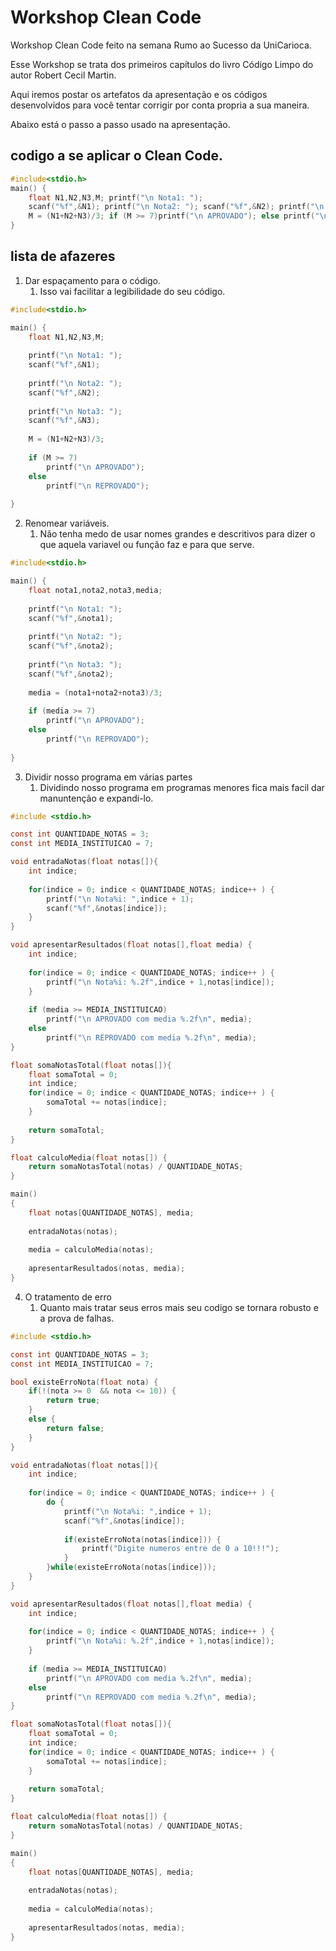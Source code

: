 # Workshop Clean Code

Workshop Clean Code feito na semana Rumo ao Sucesso da UniCarioca.

Esse Workshop se trata dos primeiros capítulos do livro Código Limpo do autor Robert Cecil Martin.

Aqui iremos postar os artefatos da apresentação e os códigos desenvolvidos para você tentar corrigir por conta propria a sua maneira.

Abaixo está o passo a passo usado na apresentação.

## codigo a se aplicar o Clean Code.
``` c
#include<stdio.h>
main() {
	float N1,N2,N3,M; printf("\n Nota1: ");
	scanf("%f",&N1); printf("\n Nota2: "); scanf("%f",&N2); printf("\n Nota3: "); scanf("%f",&N3);
	M = (N1+N2+N3)/3; if (M >= 7)printf("\n APROVADO"); else printf("\n REPROVADO"); 	
}
```
## lista de afazeres

1.	Dar espaçamento para o código.
	1. Isso vai facilitar a legibilidade do seu código.
``` c
#include<stdio.h>

main() {
	float N1,N2,N3,M;
	
	printf("\n Nota1: ");
	scanf("%f",&N1);
	
	printf("\n Nota2: "); 
	scanf("%f",&N2);
	
	printf("\n Nota3: "); 
	scanf("%f",&N3);
	
	M = (N1+N2+N3)/3;
	
	if (M >= 7)
		printf("\n APROVADO");
	else 
		printf("\n REPROVADO");
	
}
```
2.	Renomear variáveis.
	1. Não tenha medo de usar nomes grandes e descritivos para dizer o que aquela variavel ou função faz e para que serve.
``` c
#include<stdio.h>

main() {
	float nota1,nota2,nota3,media;
	
	printf("\n Nota1: ");
	scanf("%f",&nota1);
	
	printf("\n Nota2: "); 
	scanf("%f",&nota2);
	
	printf("\n Nota3: "); 
	scanf("%f",&nota2);
	
	media = (nota1+nota2+nota3)/3;
	
	if (media >= 7)
		printf("\n APROVADO");
	else 
		printf("\n REPROVADO");
			
}
```
3.	Dividir nosso programa em várias partes
	1. Dividindo nosso programa em programas menores fica mais facil dar manuntenção e expandi-lo.
``` c
#include <stdio.h>

const int QUANTIDADE_NOTAS = 3;
const int MEDIA_INSTITUICAO = 7;

void entradaNotas(float notas[]){
	int indice;
	
	for(indice = 0; indice < QUANTIDADE_NOTAS; indice++ ) {
		printf("\n Nota%i: ",indice + 1);
		scanf("%f",&notas[indice]);
	}
}

void apresentarResultados(float notas[],float media) {
	int indice;
	
	for(indice = 0; indice < QUANTIDADE_NOTAS; indice++ ) {
		printf("\n Nota%i: %.2f",indice + 1,notas[indice]);
	}
	
	if (media >= MEDIA_INSTITUICAO)
		printf("\n APROVADO com media %.2f\n", media);
	else
		printf("\n REPROVADO com media %.2f\n", media);
}

float somaNotasTotal(float notas[]){
	float somaTotal = 0;
	int indice;
	for(indice = 0; indice < QUANTIDADE_NOTAS; indice++ ) {
		somaTotal += notas[indice];
	}
	
	return somaTotal;
}

float calculoMedia(float notas[]) {
	return somaNotasTotal(notas) / QUANTIDADE_NOTAS;
}

main()
{
	float notas[QUANTIDADE_NOTAS], media;
	
	entradaNotas(notas);
	
	media = calculoMedia(notas);
	
	apresentarResultados(notas, media);
}
```
4.	O tratamento de erro
	1.	Quanto mais tratar seus erros mais seu codigo se tornara robusto e a prova de falhas.
``` c
#include <stdio.h>

const int QUANTIDADE_NOTAS = 3;
const int MEDIA_INSTITUICAO = 7;

bool existeErroNota(float nota) {
	if(!(nota >= 0  && nota <= 10)) {
		return true;
	}
	else {
		return false;		
	}
}

void entradaNotas(float notas[]){
	int indice;
	
	for(indice = 0; indice < QUANTIDADE_NOTAS; indice++ ) {
		do {
			printf("\n Nota%i: ",indice + 1);
			scanf("%f",&notas[indice]);
			
			if(existeErroNota(notas[indice])) {
				printf("Digite numeros entre de 0 a 10!!!");
			}
		}while(existeErroNota(notas[indice]));
	}
}

void apresentarResultados(float notas[],float media) {
	int indice;
	
	for(indice = 0; indice < QUANTIDADE_NOTAS; indice++ ) {
		printf("\n Nota%i: %.2f",indice + 1,notas[indice]);
	}
	
	if (media >= MEDIA_INSTITUICAO)
		printf("\n APROVADO com media %.2f\n", media);
	else
		printf("\n REPROVADO com media %.2f\n", media);
}

float somaNotasTotal(float notas[]){
	float somaTotal = 0;
	int indice;
	for(indice = 0; indice < QUANTIDADE_NOTAS; indice++ ) {
		somaTotal += notas[indice];
	}
	
	return somaTotal;
}

float calculoMedia(float notas[]) {
	return somaNotasTotal(notas) / QUANTIDADE_NOTAS;
}

main()
{
	float notas[QUANTIDADE_NOTAS], media;
	
	entradaNotas(notas);
	
	media = calculoMedia(notas);
	
	apresentarResultados(notas, media);
}
```
